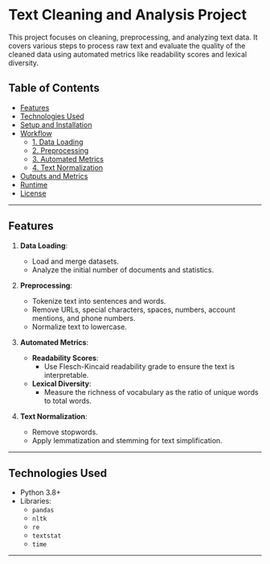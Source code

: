 # Text Cleaning and Analysis Project

This project focuses on cleaning, preprocessing, and analyzing text data. It covers various steps to process raw text and evaluate the quality of the cleaned data using automated metrics like readability scores and lexical diversity.

## Table of Contents
- [Features](#features)
- [Technologies Used](#technologies-used)
- [Setup and Installation](#setup-and-installation)
- [Workflow](#workflow)
  - [1. Data Loading](#1-data-loading)
  - [2. Preprocessing](#2-preprocessing)
  - [3. Automated Metrics](#3-automated-metrics)
  - [4. Text Normalization](#4-text-normalization)
- [Outputs and Metrics](#outputs-and-metrics)
- [Runtime](#runtime)
- [License](#license)

---

## Features
1. **Data Loading**:
   - Load and merge datasets.
   - Analyze the initial number of documents and statistics.

2. **Preprocessing**:
   - Tokenize text into sentences and words.
   - Remove URLs, special characters, spaces, numbers, account mentions, and phone numbers.
   - Normalize text to lowercase.

3. **Automated Metrics**:
   - **Readability Scores**:
     - Use Flesch-Kincaid readability grade to ensure the text is interpretable.
   - **Lexical Diversity**:
     - Measure the richness of vocabulary as the ratio of unique words to total words.

4. **Text Normalization**:
   - Remove stopwords.
   - Apply lemmatization and stemming for text simplification.

---

## Technologies Used
- Python 3.8+
- Libraries: 
  - `pandas`
  - `nltk`
  - `re`
  - `textstat`
  - `time`

---


